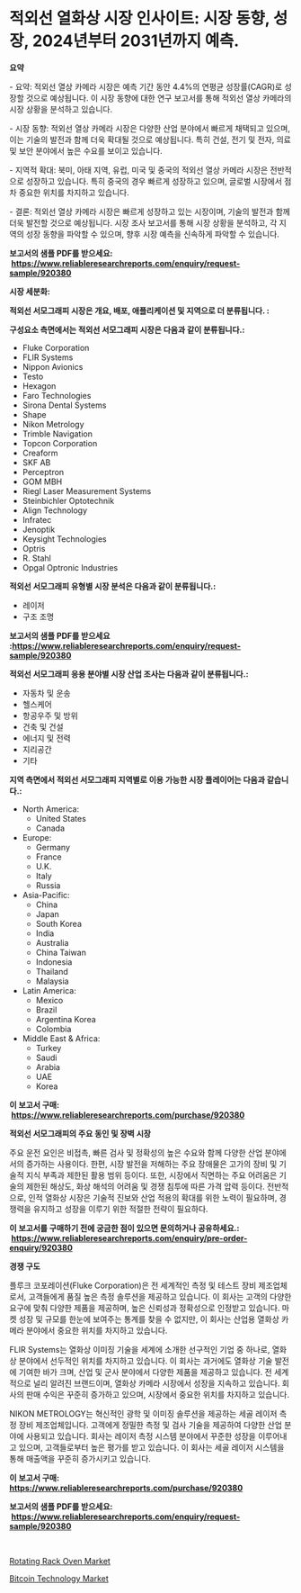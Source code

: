 <p><h1>적외선 열화상 시장 인사이트: 시장 동향, 성장, 2024년부터 2031년까지 예측.</h1></p><p><strong>요약</strong></p>
<p><p>- 요약: 적외선 열상 카메라 시장은 예측 기간 동안 4.4%의 연평균 성장률(CAGR)로 성장할 것으로 예상됩니다. 이 시장 동향에 대한 연구 보고서를 통해 적외선 열상 카메라의 시장 상황을 분석하고 있습니다.</p><p>- 시장 동향: 적외선 열상 카메라 시장은 다양한 산업 분야에서 빠르게 채택되고 있으며, 이는 기술의 발전과 함께 더욱 확대될 것으로 예상됩니다. 특히 건설, 전기 및 전자, 의료 및 보안 분야에서 높은 수요를 보이고 있습니다.</p><p>- 지역적 확대: 북미, 아태 지역, 유럽, 미국 및 중국의 적외선 열상 카메라 시장은 전반적으로 성장하고 있습니다. 특히 중국의 경우 빠르게 성장하고 있으며, 글로벌 시장에서 점차 중요한 위치를 차지하고 있습니다.</p><p>- 결론: 적외선 열상 카메라 시장은 빠르게 성장하고 있는 시장이며, 기술의 발전과 함께 더욱 발전할 것으로 예상됩니다. 시장 조사 보고서를 통해 시장 상황을 분석하고, 각 지역의 성장 동향을 파악할 수 있으며, 향후 시장 예측을 신속하게 파악할 수 있습니다.</p></p>
<p><strong>보고서의 샘플 PDF를 받으세요: &nbsp;<a href="https://www.reliableresearchreports.com/enquiry/request-sample/920380">https://www.reliableresearchreports.com/enquiry/request-sample/920380</a></strong></p>
<p><strong>시장 세분화:</strong></p>
<p><strong> 적외선 서모그래피 시장은 개요, 배포, 애플리케이션 및 지역으로 더 분류됩니다. :</strong></p>
<p><strong>구성요소 측면에서는 적외선 서모그래피 시장은 다음과 같이 분류됩니다.:</strong></p>
<p><ul><li>Fluke Corporation</li><li>FLIR Systems</li><li>Nippon Avionics</li><li>Testo</li><li>Hexagon</li><li>Faro Technologies</li><li>Sirona Dental Systems</li><li>Shape</li><li>Nikon Metrology</li><li>Trimble Navigation</li><li>Topcon Corporation</li><li>Creaform</li><li>SKF AB</li><li>Perceptron</li><li>GOM MBH</li><li>Riegl Laser Measurement Systems</li><li>Steinbichler Optotechnik</li><li>Align Technology</li><li>Infratec</li><li>Jenoptik</li><li>Keysight Technologies</li><li>Optris</li><li>R. Stahl</li><li>Opgal Optronic Industries</li></ul></p>
<p><strong> 적외선 서모그래피 유형별 시장 분석은 다음과 같이 분류됩니다.:</strong></p>
<p><ul><li>레이저</li><li>구조 조명</li></ul></p>
<p><strong>보고서의 샘플 PDF를 받으세요 :<a href="https://www.reliableresearchreports.com/enquiry/request-sample/920380">https://www.reliableresearchreports.com/enquiry/request-sample/920380</a></strong></p>
<p><strong> 적외선 서모그래피 응용 분야별 시장 산업 조사는 다음과 같이 분류됩니다.:</strong></p>
<p><ul><li>자동차 및 운송</li><li>헬스케어</li><li>항공우주 및 방위</li><li>건축 및 건설</li><li>에너지 및 전력</li><li>지리공간</li><li>기타</li></ul></p>
<p><strong>지역 측면에서 적외선 서모그래피 지역별로 이용 가능한 시장 플레이어는 다음과 같습니다.:</strong></p>
<p><ul>
    <li>
        North America:
        <ul>
            <li>United States</li>
            <li>Canada</li>
        </ul>
    </li>
    <li>
        Europe:
        <ul>
            <li>Germany</li>
            <li>France</li>
            <li>U.K.</li>
            <li>Italy</li>
            <li>Russia</li>
        </ul>
    </li>
    <li>
        Asia-Pacific:
        <ul>
            <li>China</li>
            <li>Japan</li>
            <li>South Korea</li>
            <li>India</li>
            <li>Australia</li>
            <li>China Taiwan</li>
            <li>Indonesia</li>
            <li>Thailand</li>
            <li>Malaysia</li>
        </ul>
    </li>
    <li>
        Latin America:
        <ul>
            <li>Mexico</li>
            <li>Brazil</li>
            <li>Argentina Korea</li>
            <li>Colombia</li>
        </ul>
    </li>
    <li>
        Middle East & Africa:
        <ul>
            <li>Turkey</li>
            <li>Saudi</li>
            <li>Arabia</li>
            <li>UAE</li>
            <li>Korea</li>
        </ul>
    </li>
    </ul></p>
<p><strong>이 보고서 구매: &nbsp;<a href="https://www.reliableresearchreports.com/purchase/920380">https://www.reliableresearchreports.com/purchase/920380</a></strong></p>
<p><strong>적외선 서모그래피의 주요 동인 및 장벽 시장</strong></p>
<p><p>주요 운전 요인은 비접촉, 빠른 검사 및 정확성의 높은 수요와 함께 다양한 산업 분야에서의 증가하는 사용이다. 한편, 시장 발전을 저해하는 주요 장애물은 고가의 장비 및 기술적 지식 부족과 제한된 활용 범위 등이다. 또한, 시장에서 직면하는 주요 어려움은 기술의 제한된 해상도, 화상 해석의 어려움 및 경쟁 침투에 따른 가격 압력 등이다. 전반적으로, 인적 열화상 시장은 기술적 진보와 산업 적용의 확대를 위한 노력이 필요하며, 경쟁력을 유지하고 성장을 이루기 위한 적절한 전략이 필요하다.</p></p>
<p><strong>이 보고서를 구매하기 전에 궁금한 점이 있으면 문의하거나 공유하세요.: &nbsp;<a href="https://www.reliableresearchreports.com/enquiry/pre-order-enquiry/920380">https://www.reliableresearchreports.com/enquiry/pre-order-enquiry/920380</a></strong></p>
<p><strong>경쟁 구도</strong></p>
<p><p>플루크 코포레이션(Fluke Corporation)은 전 세계적인 측정 및 테스트 장비 제조업체로서, 고객들에게 품질 높은 측정 솔루션을 제공하고 있습니다. 이 회사는 고객의 다양한 요구에 맞춰 다양한 제품을 제공하며, 높은 신뢰성과 정확성으로 인정받고 있습니다. 마켓 성장 및 규모를 한눈에 보여주는 통계를 찾을 수 없지만, 이 회사는 산업용 열화상 카메라 분야에서 중요한 위치를 차지하고 있습니다.</p><p>FLIR Systems는 열화상 이미징 기술을 세계에 소개한 선구적인 기업 중 하나로, 열화상 분야에서 선두적인 위치를 차지하고 있습니다. 이 회사는 과거에도 열화상 기술 발전에 기여한 바가 크며, 산업 및 군사 분야에서 다양한 제품을 제공하고 있습니다. 전 세계적으로 널리 알려진 브랜드이며, 열화상 카메라 시장에서 성장을 지속하고 있습니다. 회사의 판매 수익은 꾸준히 증가하고 있으며, 시장에서 중요한 위치를 차지하고 있습니다.</p><p>NIKON METROLOGY는 혁신적인 광학 및 이미징 솔루션을 제공하는 세골 레이저 측정 장비 제조업체입니다. 고객에게 정밀한 측정 및 검사 기술을 제공하여 다양한 산업 분야에 사용되고 있습니다. 회사는 레이저 측정 시스템 분야에서 꾸준한 성장을 이루어내고 있으며, 고객들로부터 높은 평가를 받고 있습니다. 이 회사는 세골 레이저 시스템을 통해 매출액을 꾸준히 증가시키고 있습니다.</p></p>
<p><strong>이 보고서 구매: &nbsp; <a href="https://www.reliableresearchreports.com/purchase/920380">https://www.reliableresearchreports.com/purchase/920380</a></strong></p>
<p><strong>보고서의 샘플 PDF를 받으세요: &nbsp;<a href="https://www.reliableresearchreports.com/enquiry/request-sample/920380">https://www.reliableresearchreports.com/enquiry/request-sample/920380</a></strong><strong></strong></p>
<p>&nbsp;</p>
<p><p><a href="https://issuu.com/reportprime-2/docs/rotating-rack-oven-market-size-2030.pptx">Rotating Rack Oven Market</a></p><p><a href="https://issuu.com/reportprime-2/docs/bitcoin-technology-market-size-2030.pptx">Bitcoin Technology Market</a></p></p>
